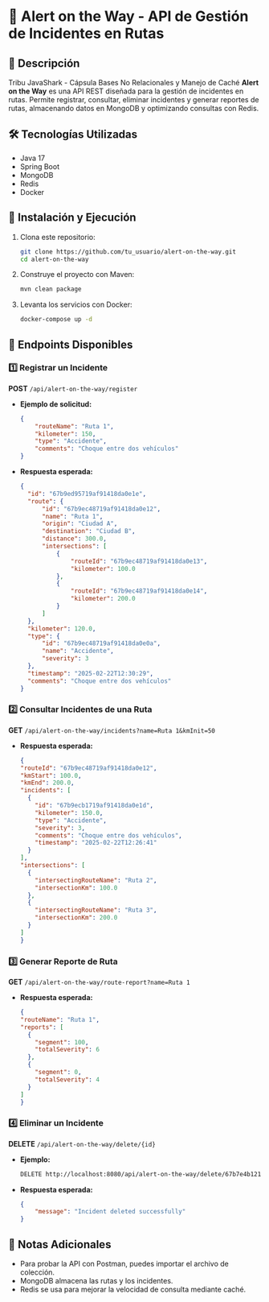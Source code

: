 # 🚨 Alert on the Way - API de Gestión de Incidentes en Rutas

## 📌 Descripción
Tribu JavaShark - Cápsula Bases No Relacionales y Manejo de Caché
**Alert on the Way** es una API REST diseñada para la gestión de incidentes en rutas. Permite registrar, consultar, eliminar incidentes y generar reportes de rutas, almacenando datos en MongoDB y optimizando consultas con Redis.

## 🛠 Tecnologías Utilizadas
- Java 17
- Spring Boot
- MongoDB
- Redis
- Docker

## 🚀 Instalación y Ejecución
1. Clona este repositorio:
   ```sh
   git clone https://github.com/tu_usuario/alert-on-the-way.git
   cd alert-on-the-way
   ```
2. Construye el proyecto con Maven:
   ```sh
   mvn clean package
   ```
3. Levanta los servicios con Docker:
   ```sh
   docker-compose up -d
   ```

## 📡 Endpoints Disponibles

### 1️⃣ Registrar un Incidente
**POST** `/api/alert-on-the-way/register`
- **Ejemplo de solicitud:**
  ```json
  {
      "routeName": "Ruta 1",
      "kilometer": 150,
      "type": "Accidente",
      "comments": "Choque entre dos vehículos"
  }
  ```
- **Respuesta esperada:**
  ```json
  {
    "id": "67b9ed95719af91418da0e1e",
    "route": {
        "id": "67b9ec48719af91418da0e12",
        "name": "Ruta 1",
        "origin": "Ciudad A",
        "destination": "Ciudad B",
        "distance": 300.0,
        "intersections": [
            {
                "routeId": "67b9ec48719af91418da0e13",
                "kilometer": 100.0
            },
            {
                "routeId": "67b9ec48719af91418da0e14",
                "kilometer": 200.0
            }
        ]
    },
    "kilometer": 120.0,
    "type": {
        "id": "67b9ec48719af91418da0e0a",
        "name": "Accidente",
        "severity": 3
    },
    "timestamp": "2025-02-22T12:30:29",
    "comments": "Choque entre dos vehículos"
  }
  ```

### 2️⃣ Consultar Incidentes de una Ruta
**GET** `/api/alert-on-the-way/incidents?name=Ruta 1&kmInit=50`
- **Respuesta esperada:**
  ```json
  {
  "routeId": "67b9ec48719af91418da0e12",
  "kmStart": 100.0,
  "kmEnd": 200.0,
  "incidents": [
    {
      "id": "67b9ecb1719af91418da0e1d",
      "kilometer": 150.0,
      "type": "Accidente",
      "severity": 3,
      "comments": "Choque entre dos vehículos",
      "timestamp": "2025-02-22T12:26:41"
    }
  ],
  "intersections": [
    {
      "intersectingRouteName": "Ruta 2",
      "intersectionKm": 100.0
    },
    {
      "intersectingRouteName": "Ruta 3",
      "intersectionKm": 200.0
    }
  ]
  }
  ```

### 3️⃣ Generar Reporte de Ruta
**GET** `/api/alert-on-the-way/route-report?name=Ruta 1`
- **Respuesta esperada:**
  ```json
  {
  "routeName": "Ruta 1",
  "reports": [
    {
      "segment": 100,
      "totalSeverity": 6
    },
    {
      "segment": 0,
      "totalSeverity": 4
    }
  ]
  }
  ```

### 4️⃣ Eliminar un Incidente
**DELETE** `/api/alert-on-the-way/delete/{id}`
- **Ejemplo:**
  ```sh
  DELETE http://localhost:8080/api/alert-on-the-way/delete/67b7e4b121a6f415c5120a64
  ```
- **Respuesta esperada:**
  ```json
  {
      "message": "Incident deleted successfully"
  }
  ```

## 📝 Notas Adicionales
- Para probar la API con Postman, puedes importar el archivo de colección.
- MongoDB almacena las rutas y los incidentes.
- Redis se usa para mejorar la velocidad de consulta mediante caché.


